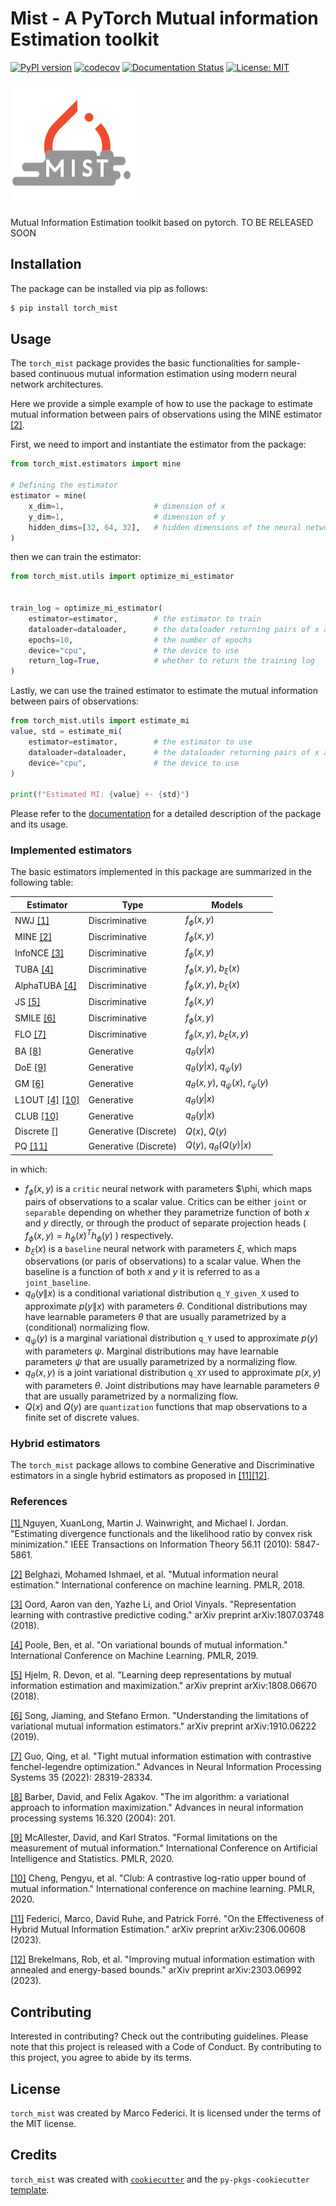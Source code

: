 # Mist - A PyTorch Mutual information Estimation toolkit

[![PyPI version](https://badge.fury.io/py/torch-mist.svg)](https://badge.fury.io/py/torch-mist)
[![codecov](https://codecov.io/gh/mfederici/torch-mist/badge.svg)](https://codecov.io/gh/mfederici/torch-mist)
[![Documentation Status](https://readthedocs.org/projects/torch-mist/badge/?version=latest)](https://torch-mist.readthedocs.io/en/latest/?badge=latest)
[![License: MIT](https://img.shields.io/badge/License-MIT-green.svg)](https://opensource.org/licenses/MIT)

<img src="docs/logo.png" onerror="this.onerror=null" width="200">


Mutual Information Estimation toolkit based on pytorch. TO BE RELEASED SOON

## Installation

The package can be installed via pip as follows:
```bash
$ pip install torch_mist
```

## Usage
The `torch_mist` package provides the basic functionalities for sample-based continuous mutual information estimation using modern
neural network architectures.

Here we provide a simple example of how to use the package to estimate mutual information between pairs
of observations using the MINE estimator [[2]](#references).

First, we need to import and instantiate the estimator from the package:
```python
from torch_mist.estimators import mine

# Defining the estimator
estimator = mine(
    x_dim=1,                    # dimension of x
    y_dim=1,                    # dimension of y   
    hidden_dims=[32, 64, 32],   # hidden dimensions of the neural networks
)
```
then we can train the estimator:
```python
from torch_mist.utils import optimize_mi_estimator


train_log = optimize_mi_estimator(
    estimator=estimator,        # the estimator to train
    dataloader=dataloader,      # the dataloader returning pairs of x and y
    epochs=10,                  # the number of epochs
    device="cpu",               # the device to use
    return_log=True,            # whether to return the training log
)
```
Lastly, we can use the trained estimator to estimate the mutual information between pairs of observations:
```python
from torch_mist.utils import estimate_mi
value, std = estimate_mi(
    estimator=estimator,        # the estimator to use
    dataloader=dataloader,      # the dataloader returning pairs of x and y
    device="cpu",               # the device to use
)

print(f"Estimated MI: {value} +- {std}")
```

Please refer to the [documentation](https://torch-mist.readthedocs.io/en/latest/) for a detailed description of the package and its usage.




### Implemented estimators
The basic estimators implemented in this package are summarized in the following table:

| Estimator                                     | Type                  | Models                                    |
|-----------------------------------------------|-----------------------|-------------------------------------------|
| NWJ [[1]](#references)                        | Discriminative        | $f_\phi(x,y)$                              |
| MINE  [[2]](#references)                      | Discriminative        | $f_\phi(x,y)$                              |
| InfoNCE [[3]](#references)                    | Discriminative        | $f_\phi(x,y)$                              |
| TUBA  [[4]](#references)                      | Discriminative        | $f_\phi(x,y)$, $b_\xi(x)$                  | 
| AlphaTUBA [[4]](#references)                  | Discriminative        | $f_\phi(x,y)$, $b_\xi(x)$                  |
| JS [[5]](#references)                         | Discriminative        | $f_\phi(x,y)$                              |
| SMILE [[6]](#references)                      | Discriminative        | $f_\phi(x,y)$                              |
| FLO [[7]](#references)                        | Discriminative        | $f_\phi(x,y)$, $b_\xi(x,y)$               | 
| BA [[8]](#references)                         | Generative            | $q_\theta(y\|x)$                          |          
| DoE [[9]](#references)                        | Generative            | $q_\theta(y\|x)$, $q_\psi(y)$             | 
| GM [[6]](#references)                         | Generative            | $q_\theta(x,y)$, $q_\psi(x)$, $r_\psi(y)$ |
| L1OUT [[4]](#references) [[10]](#references)  | Generative            | $q_\theta(y\|x)$                          |                  
| CLUB [[10]](#references)                      | Generative            | $q_\theta(y\|x)$                          |
| Discrete [[]](#references)                    | Generative (Discrete) | $Q(x)$, $Q(y)$                            |
| PQ [[11]](#references)                        | Generative (Discrete) | $Q(y)$, $q_\theta(Q(y)\|x)$               |

in which:
- $f_\phi(x,y)$ is a `critic` neural network with parameters $\phi, which maps pairs of observations to a scalar value.
Critics can be either `joint` or `separable` depending on whether they parametrize function of both $x$ and $y$ directly, 
or through the product of separate projection heads ( $f_\phi(x,y)=h_\phi(x)^T h_\phi(y)$ ) respectively.
- $b_\xi(x)$ is a `baseline` neural network with parameters $\xi$, which maps observations (or paris of observations) to a scalar value.
When the baseline is a function of both $x$ and $y$ it is referred to as a `joint_baseline`.
- $q_\theta(y\|x)$ is a conditional variational distribution `q_Y_given_X` used to approximate $p(y\|x)$ with parameters $\theta$.
Conditional distributions may have learnable parameters $\theta$ that are usually parametrized by a (conditional) normalizing flow.
- $q_\psi(y)$ is a marginal variational distribution `q_Y` used to approximate $p(y)$ with parameters $\psi$.
Marginal distributions may have learnable parameters $\psi$ that are usually parametrized by a normalizing flow.
- $q_\theta(x,y)$ is a joint variational distribution `q_XY` used to approximate $p(x,y)$ with parameters $\theta$.
Joint distributions may have learnable parameters $\theta$ that are usually parametrized by a normalizing flow.
- $Q(x)$ and $Q(y)$ are `quantization` functions that map observations to a finite set of discrete values.

### Hybrid estimators
The `torch_mist` package allows to combine Generative and Discriminative estimators in a single hybrid estimators as proposed in [[11]](#references)[[12]](#references).


### References

[[1] ](https://arxiv.org/abs/0809.0853) Nguyen, XuanLong, Martin J. Wainwright, and Michael I. Jordan. "Estimating divergence functionals and the likelihood ratio by convex risk minimization." IEEE Transactions on Information Theory 56.11 (2010): 5847-5861.

[[2]](https://arxiv.org/abs/1801.04062) Belghazi, Mohamed Ishmael, et al. "Mutual information neural estimation." International conference on machine learning. PMLR, 2018.

[[3]](https://arxiv.org/abs/1807.03748) Oord, Aaron van den, Yazhe Li, and Oriol Vinyals. "Representation learning with contrastive predictive coding." arXiv preprint arXiv:1807.03748 (2018).

[[4]](https://arxiv.org/abs/1905.06922)  Poole, Ben, et al. "On variational bounds of mutual information." International Conference on Machine Learning. PMLR, 2019.

[[5]](https://arxiv.org/abs/1808.06670) Hjelm, R. Devon, et al. "Learning deep representations by mutual information estimation and maximization." arXiv preprint arXiv:1808.06670 (2018).

[[6]](https://arxiv.org/abs/1910.06222) Song, Jiaming, and Stefano Ermon. "Understanding the limitations of variational mutual information estimators." arXiv preprint arXiv:1910.06222 (2019).

[[7]](https://arxiv.org/abs/2107.01131) Guo, Qing, et al. "Tight mutual information estimation with contrastive fenchel-legendre optimization." Advances in Neural Information Processing Systems 35 (2022): 28319-28334.

[[8]](https://aivalley.com/Papers/MI_NIPS_final.pdf) Barber, David, and Felix Agakov. "The im algorithm: a variational approach to information maximization." Advances in neural information processing systems 16.320 (2004): 201.

[[9]](https://arxiv.org/abs/1811.04251) McAllester, David, and Karl Stratos. "Formal limitations on the measurement of mutual information." International Conference on Artificial Intelligence and Statistics. PMLR, 2020.

[[10]](https://arxiv.org/abs/2006.12013) Cheng, Pengyu, et al. "Club: A contrastive log-ratio upper bound of mutual information." International conference on machine learning. PMLR, 2020.

[[11]](https://arxiv.org/abs/2306.00608) Federici, Marco, David Ruhe, and Patrick Forré. "On the Effectiveness of Hybrid Mutual Information Estimation." arXiv preprint arXiv:2306.00608 (2023).

[[12]](https://arxiv.org/abs/2303.06992) Brekelmans, Rob, et al. "Improving mutual information estimation with annealed and energy-based bounds." arXiv preprint arXiv:2303.06992 (2023).

## Contributing

Interested in contributing? Check out the contributing guidelines. Please note that this project is released with a Code of Conduct. By contributing to this project, you agree to abide by its terms.

## License

`torch_mist` was created by Marco Federici. It is licensed under the terms of the MIT license.

## Credits

`torch_mist` was created with [`cookiecutter`](https://cookiecutter.readthedocs.io/en/latest/) and the `py-pkgs-cookiecutter` [template](https://github.com/py-pkgs/py-pkgs-cookiecutter).
